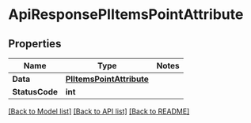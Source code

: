 # ApiResponsePIItemsPointAttribute

## Properties
Name | Type | Notes
------------ | ------------- | -------------
**Data** | **[**PIItemsPointAttribute**](../Model/PIItemsPointAttribute.md)**
**StatusCode** | **int**

[[Back to Model list]](../../README.md#documentation-for-models) [[Back to API list]](../../README.md#documentation-for-api-endpoints) [[Back to README]](../../README.md)
